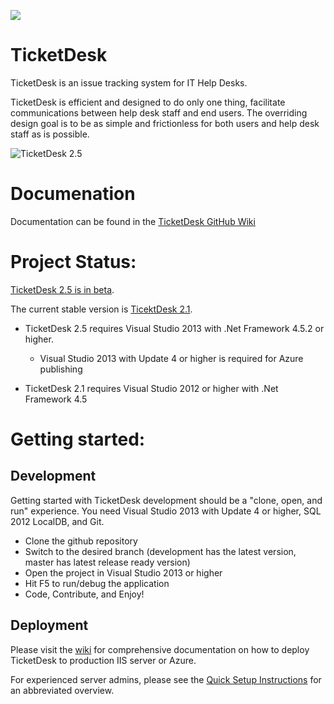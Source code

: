 
<a href="https://zenhub.io"><img src="https://raw.githubusercontent.com/ZenHubIO/support/master/zenhub-badge.png"></a>

TicketDesk
==========
TicketDesk is an issue tracking system for IT Help Desks.

TicketDesk is efficient and designed to do only one thing, facilitate communications between help desk staff and end users. The overriding design goal is to be as simple and frictionless for both users and help desk staff as is possible.

<img src="https://raw.githubusercontent.com/NullDesk/TicketDesk/develop/td25.png" title="TicketDesk 2.5"  />

Documenation
===========
Documentation can be found in the [TicketDesk GitHub Wiki](https://github.com/StephenRedd/TicketDesk/wiki)

Project Status:
===========

[TicketDesk 2.5 is in beta](https://github.com/StephenRedd/TicketDesk/releases/tag/td2-v2.5.1). 

The current stable version is [TicektDesk 2.1](https://github.com/StephenRedd/TicketDesk/releases/tag/td2-v2.1.3). 

- TicketDesk 2.5 requires Visual Studio 2013 with .Net Framework 4.5.2 or higher.
  - Visual Studio 2013 with Update 4 or higher is required for Azure publishing
  
- TicketDesk 2.1 requires Visual Studio 2012 or higher with .Net Framework 4.5

Getting started:
===========

Development
-----------

Getting started with TicketDesk development should be a "clone, open, and run" experience. You need Visual Studio 2013 with Update 4 or higher, SQL 2012 LocalDB, and Git.   

- Clone the github repository
- Switch to the desired branch (development has the latest version, master has latest release ready version)  
- Open the project in Visual Studio 2013 or higher
- Hit F5 to run/debug the application
- Code, Contribute, and Enjoy!

Deployment
-----------

Please visit the [wiki](https://github.com/NullDesk/TicketDesk/wiki) for comprehensive documentation on how to deploy TicketDesk to production IIS server or Azure.

For experienced server admins, please see the [Quick Setup Instructions](https://github.com/NullDesk/TicketDesk/wiki/Quick-Setup-Instructions) for an abbreviated overview.
